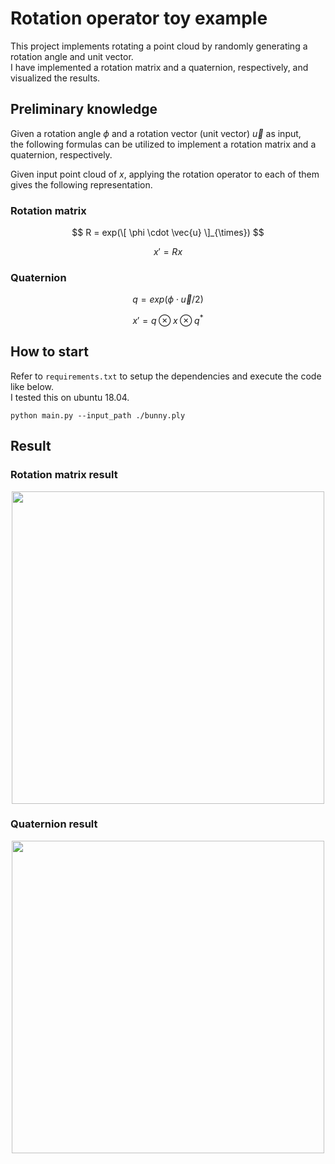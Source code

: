 # Rotation operator toy example

This project implements rotating a point cloud by randomly generating a rotation angle and unit vector.  
I have implemented a rotation matrix and a quaternion, respectively, and visualized the results.  

## Preliminary knowledge  

Given a rotation angle $\phi$ and a rotation vector (unit vector) $\vec{u}$ as input,  
the following formulas can be utilized to implement a rotation matrix and a quaternion, respectively.  

Given input point cloud of $x$, applying the rotation operator to each of them gives the following representation.


### Rotation matrix  
$$
R = exp(\[ \phi \cdot \vec{u} \]_{\times})
$$

$$
x' = R x
$$

### Quaternion  
$$
q = exp( \phi \cdot \vec{u} / 2)
$$

$$
x' = q \otimes x \otimes q^*
$$

## How to start  

Refer to `requirements.txt` to setup the dependencies and execute the code like below.  
I tested this on ubuntu 18.04.

```
python main.py --input_path ./bunny.ply
```  

## Result  

### Rotation matrix result  

<p align="center"><img src="https://user-images.githubusercontent.com/41863759/233828656-ebfcb1e1-4017-43e0-889a-7d8263faf43b.JPG" width = "500" ></p>  

### Quaternion result

<p align="center"><img src="https://user-images.githubusercontent.com/41863759/233828660-40535a1c-438c-4281-ab03-6e5194a735d6.JPG" width = "500" ></p>  
